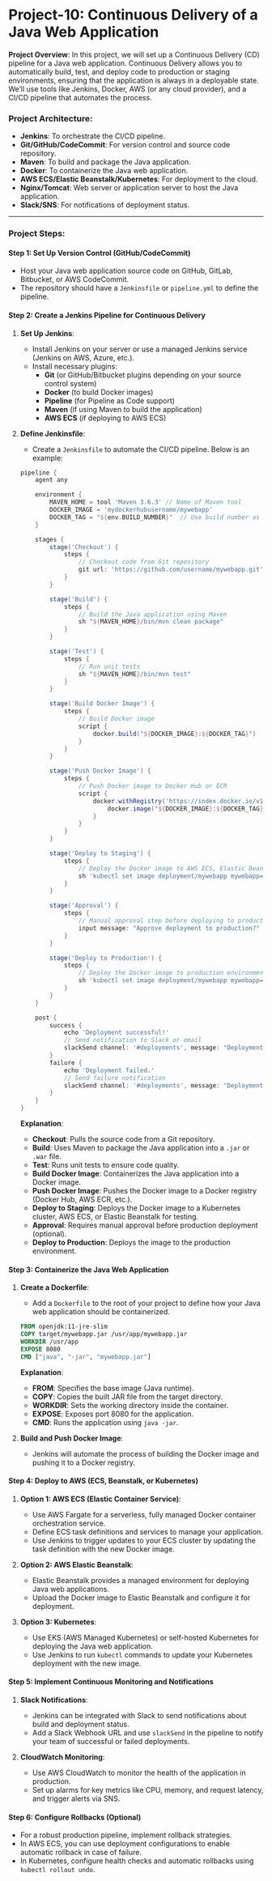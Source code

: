 <h1>Project-10: Continuous Delivery of a Java Web Application</h1>

**Project Overview**:
In this project, we will set up a Continuous Delivery (CD) pipeline for a Java web application. Continuous Delivery allows you to automatically build, test, and deploy code to production or staging environments, ensuring that the application is always in a deployable state. We’ll use tools like Jenkins, Docker, AWS (or any cloud provider), and a CI/CD pipeline that automates the process.

### **Project Architecture**:
- **Jenkins**: To orchestrate the CI/CD pipeline.
- **Git/GitHub/CodeCommit**: For version control and source code repository.
- **Maven**: To build and package the Java application.
- **Docker**: To containerize the Java web application.
- **AWS ECS/Elastic Beanstalk/Kubernetes**: For deployment to the cloud.
- **Nginx/Tomcat**: Web server or application server to host the Java application.
- **Slack/SNS**: For notifications of deployment status.

---

### **Project Steps**:

#### **Step 1: Set Up Version Control (GitHub/CodeCommit)**
- Host your Java web application source code on GitHub, GitLab, Bitbucket, or AWS CodeCommit.
- The repository should have a `Jenkinsfile` or `pipeline.yml` to define the pipeline.

#### **Step 2: Create a Jenkins Pipeline for Continuous Delivery**
1. **Set Up Jenkins**:
   - Install Jenkins on your server or use a managed Jenkins service (Jenkins on AWS, Azure, etc.).
   - Install necessary plugins:
     - **Git** (or GitHub/Bitbucket plugins depending on your source control system)
     - **Docker** (to build Docker images)
     - **Pipeline** (for Pipeline as Code support)
     - **Maven** (if using Maven to build the application)
     - **AWS ECS** (if deploying to AWS ECS)

2. **Define Jenkinsfile**:
   - Create a `Jenkinsfile` to automate the CI/CD pipeline. Below is an example:

   ```groovy
   pipeline {
       agent any

       environment {
           MAVEN_HOME = tool 'Maven 3.6.3' // Name of Maven tool
           DOCKER_IMAGE = 'mydockerhubusername/mywebapp'
           DOCKER_TAG = "${env.BUILD_NUMBER}"  // Use build number as Docker tag
       }

       stages {
           stage('Checkout') {
               steps {
                   // Checkout code from Git repository
                   git url: 'https://github.com/username/mywebapp.git', branch: 'main'
               }
           }

           stage('Build') {
               steps {
                   // Build the Java application using Maven
                   sh "${MAVEN_HOME}/bin/mvn clean package"
               }
           }

           stage('Test') {
               steps {
                   // Run unit tests
                   sh "${MAVEN_HOME}/bin/mvn test"
               }
           }

           stage('Build Docker Image') {
               steps {
                   // Build Docker image
                   script {
                       docker.build("${DOCKER_IMAGE}:${DOCKER_TAG}")
                   }
               }
           }

           stage('Push Docker Image') {
               steps {
                   // Push Docker image to Docker Hub or ECR
                   script {
                       docker.withRegistry('https://index.docker.io/v1/', 'docker-hub-credentials') {
                           docker.image("${DOCKER_IMAGE}:${DOCKER_TAG}").push()
                       }
                   }
               }
           }

           stage('Deploy to Staging') {
               steps {
                   // Deploy the Docker image to AWS ECS, Elastic Beanstalk, or Kubernetes (Staging environment)
                   sh 'kubectl set image deployment/mywebapp mywebapp=${DOCKER_IMAGE}:${DOCKER_TAG} --namespace=staging'
               }
           }

           stage('Approval') {
               steps {
                   // Manual approval step before deploying to production
                   input message: "Approve deployment to production?"
               }
           }

           stage('Deploy to Production') {
               steps {
                   // Deploy the Docker image to production environment
                   sh 'kubectl set image deployment/mywebapp mywebapp=${DOCKER_IMAGE}:${DOCKER_TAG} --namespace=production'
               }
           }
       }

       post {
           success {
               echo 'Deployment successful!'
               // Send notification to Slack or email
               slackSend channel: '#deployments', message: "Deployment Successful: ${env.JOB_NAME} #${env.BUILD_NUMBER}"
           }
           failure {
               echo 'Deployment failed.'
               // Send failure notification
               slackSend channel: '#deployments', message: "Deployment Failed: ${env.JOB_NAME} #${env.BUILD_NUMBER}"
           }
       }
   }
   ```

   **Explanation**:
   - **Checkout**: Pulls the source code from a Git repository.
   - **Build**: Uses Maven to package the Java application into a `.jar` or `.war` file.
   - **Test**: Runs unit tests to ensure code quality.
   - **Build Docker Image**: Containerizes the Java application into a Docker image.
   - **Push Docker Image**: Pushes the Docker image to a Docker registry (Docker Hub, AWS ECR, etc.).
   - **Deploy to Staging**: Deploys the Docker image to a Kubernetes cluster, AWS ECS, or Elastic Beanstalk for testing.
   - **Approval**: Requires manual approval before production deployment (optional).
   - **Deploy to Production**: Deploys the image to the production environment.

#### **Step 3: Containerize the Java Web Application**
1. **Create a Dockerfile**:
   - Add a `Dockerfile` to the root of your project to define how your Java web application should be containerized.

   ```dockerfile
   FROM openjdk:11-jre-slim
   COPY target/mywebapp.jar /usr/app/mywebapp.jar
   WORKDIR /usr/app
   EXPOSE 8080
   CMD ["java", "-jar", "mywebapp.jar"]
   ```

   **Explanation**:
   - **FROM**: Specifies the base image (Java runtime).
   - **COPY**: Copies the built JAR file from the target directory.
   - **WORKDIR**: Sets the working directory inside the container.
   - **EXPOSE**: Exposes port 8080 for the application.
   - **CMD**: Runs the application using `java -jar`.

2. **Build and Push Docker Image**:
   - Jenkins will automate the process of building the Docker image and pushing it to a Docker registry.

#### **Step 4: Deploy to AWS (ECS, Beanstalk, or Kubernetes)**
1. **Option 1: AWS ECS (Elastic Container Service)**:
   - Use AWS Fargate for a serverless, fully managed Docker container orchestration service.
   - Define ECS task definitions and services to manage your application.
   - Use Jenkins to trigger updates to your ECS cluster by updating the task definition with the new Docker image.

2. **Option 2: AWS Elastic Beanstalk**:
   - Elastic Beanstalk provides a managed environment for deploying Java web applications.
   - Upload the Docker image to Elastic Beanstalk and configure it for deployment.

3. **Option 3: Kubernetes**:
   - Use EKS (AWS Managed Kubernetes) or self-hosted Kubernetes for deploying the Java web application.
   - Use Jenkins to run `kubectl` commands to update your Kubernetes deployment with the new image.

#### **Step 5: Implement Continuous Monitoring and Notifications**
1. **Slack Notifications**:
   - Jenkins can be integrated with Slack to send notifications about build and deployment status.
   - Add a Slack Webhook URL and use `slackSend` in the pipeline to notify your team of successful or failed deployments.

2. **CloudWatch Monitoring**:
   - Use AWS CloudWatch to monitor the health of the application in production.
   - Set up alarms for key metrics like CPU, memory, and request latency, and trigger alerts via SNS.

#### **Step 6: Configure Rollbacks (Optional)**
- For a robust production pipeline, implement rollback strategies.
- In AWS ECS, you can use deployment configurations to enable automatic rollback in case of failure.
- In Kubernetes, configure health checks and automatic rollbacks using `kubectl rollout undo`.




